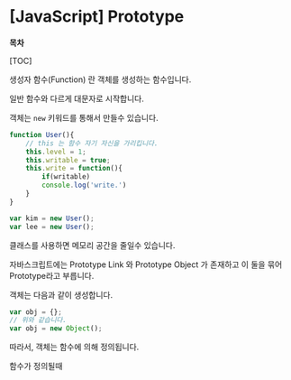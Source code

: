# [JavaScript] Prototype

**목차**

[TOC]



생성자 함수(Function) 란 객체를 생성하는 함수입니다.

일반 함수와 다르게 대문자로 시작합니다.

객체는  `new` 키워드를 통해서 만들수 있습니다.

```javascript
function User(){
    // this 는 함수 자기 자신을 가리킵니다.
 	this.level = 1;
    this.writable = true;
    this.write = function(){
        if(writable)
        console.log('write.')
    }
}

var kim = new User();
var lee = new User();
```









클래스를 사용하면 메모리 공간을 줄일수 있습니다.



자바스크립트에는 Prototype Link 와 Prototype Object 가 존재하고 이 둘을 묶어 Prototype라고 부릅니다.



객체는 다음과 같이 생성합니다.

```javascript
var obj = {};
// 위와 같습니다.
var obj = new Object();
```

따라서, 객체는 함수에 의해 정의됩니다.



함수가 정의될때 

